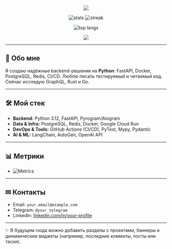 <div align="center">

  <!-- Анимированный заголовок -->
  <img src="https://readme-typing-svg.herokuapp.com?size=30&duration=4000&color=00F7B9&center=true&vCenter=true&width=700&lines=👋+Привет,+я+Python+Backend+Developer;🚀+FastAPI+%7C+Docker+%7C+Redis+%7C+PostgreSQL;🤖+Telegram+Bots+%7C+AI+Experiments;📈+CI%2FCD+%7C+LangChain+%7C+AutoGen" />

  <!-- GitHub Stats -->
  <p>
    <img src="https://github-readme-stats.vercel.app/api?username=YOUR_USERNAME&show_icons=true&theme=tokyonight" alt="stats" />
    <img src="https://github-readme-streak-stats.herokuapp.com/?user=YOUR_USERNAME&theme=tokyonight" alt="streak" />
  </p>

  <!-- Топ языков -->
  <p>
    <img src="https://github-readme-stats.vercel.app/api/top-langs/?username=YOUR_USERNAME&layout=compact&theme=tokyonight" alt="top langs" />
  </p>

  <!-- Иконки технологий -->
  <p>
    <img src="https://skillicons.dev/icons?i=python,fastapi,docker,postgres,redis,linux,git,vscode" />
  </p>

  <!-- (опционально) Spotify -->
  <!-- <a href="https://open.spotify.com/user/YOUR_SPOTIFY_ID">
    <img src="https://novatorem.vercel.app/api/spotify" alt="spotify" />
  </a> -->

</div>

---

## 🚀 Обо мне

Я создаю надёжные backend-решения на **Python**: FastAPI, Docker, PostgreSQL, Redis, CI/CD. 
Люблю писать тестируемый и читаемый код. Сейчас исследую GraphQL, Rust и Go.

---

## 🛠 Мой стек

- **Backend:** Python 3.12, FastAPI, Pyrogram/Aiogram
- **Data & Infra:** PostgreSQL, Redis, Docker, Google Cloud Run
- **DevOps & Tools:** GitHub Actions (CI/CD), PyTest, Mypy, Pydantic
- **AI & ML:** LangChain, AutoGen, OpenAI API

---

## 📊 Метрики

- ![Metrics](https://metrics.lecoq.io/YOUR_USERNAME?template=classic&base=header,activity,community,repositories&languages=1&isocalendar=1&notable=1&followup=1)

---

## ✉ Контакты

- Email: `your.email@example.com`  
- Telegram: `@your_telegram`  
- LinkedIn: [linkedin.com/in/your-profile](https://linkedin.com/in/your-profile)

---

✨ В будущем сюда можно добавить разделы с проектами, баннеры и динамические виджеты (например, последние коммиты, посты или таски).
